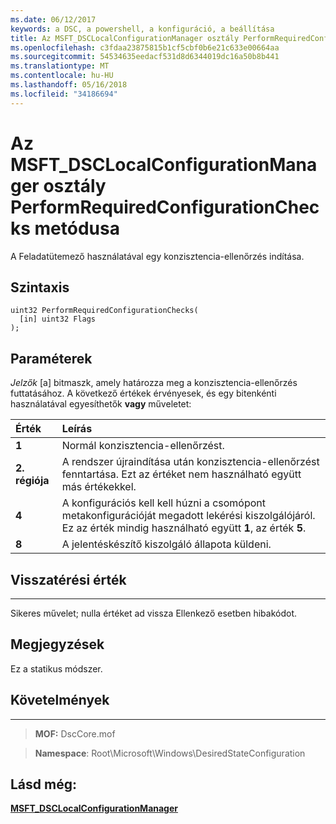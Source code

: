 ```yaml
---
ms.date: 06/12/2017
keywords: a DSC, a powershell, a konfiguráció, a beállítása
title: Az MSFT_DSCLocalConfigurationManager osztály PerformRequiredConfigurationChecks metódusa
ms.openlocfilehash: c3fdaa23875815b1cf5cbf0b6e21c633e00664aa
ms.sourcegitcommit: 54534635eedacf531d8d6344019dc16a50b8b441
ms.translationtype: MT
ms.contentlocale: hu-HU
ms.lasthandoff: 05/16/2018
ms.locfileid: "34186694"
---
```

# <a name="performrequiredconfigurationchecks-method-of-the-msftdsclocalconfigurationmanager-class"></a>Az MSFT_DSCLocalConfigurationManager osztály PerformRequiredConfigurationChecks metódusa

A Feladatütemező használatával egy konzisztencia-ellenőrzés indítása.

<a name="syntax"></a>Szintaxis
------

```mof
uint32 PerformRequiredConfigurationChecks(
  [in] uint32 Flags
);
```

<a name="parameters"></a>Paraméterek
----------

*Jelzők* \[a\] bitmaszk, amely határozza meg a konzisztencia-ellenőrzés futtatásához. A következő értékek érvényesek, és egy bitenkénti használatával egyesíthetők **vagy** műveletet:

|Érték |Leírás |
|:--- |:---|
|**1** | Normál konzisztencia-ellenőrzést. |
|**2. régiója** | A rendszer újraindítása után konzisztencia-ellenőrzést fenntartása. Ezt az értéket nem használható együtt más értékekkel. |
|**4** | A konfigurációs kell kell húzni a csomópont metakonfigurációját megadott lekérési kiszolgálójáról. Ez az érték mindig használható együtt **1**, az érték **5**. |
|**8** | A jelentéskészítő kiszolgáló állapota küldeni. |

## <a name="return-value"></a>Visszatérési érték
------------

Sikeres művelet; nulla értéket ad vissza Ellenkező esetben hibakódot.

## <a name="remarks"></a>Megjegyzések

Ez a statikus módszer.

## <a name="requirements"></a>Követelmények
------------
>**MOF:** DscCore.mof

>**Namespace**: Root\Microsoft\Windows\DesiredStateConfiguration


## <a name="see-also"></a>Lásd még:


[**MSFT_DSCLocalConfigurationManager**](msft-dsclocalconfigurationmanager.md)
